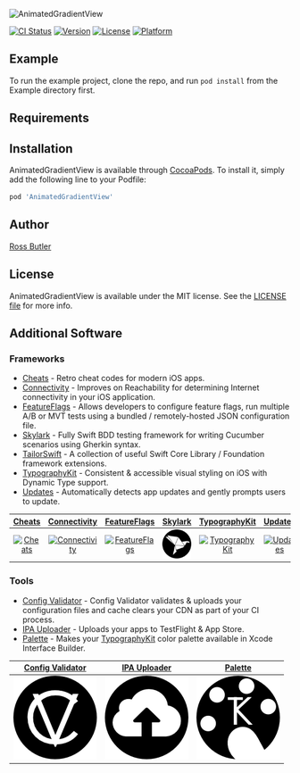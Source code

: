 ![AnimatedGradientView](https://github.com/rwbutler/AnimatedGradientView/raw/master/docs/images/animated-gradient-view-banner.png)

[![CI Status](https://img.shields.io/travis/rwbutler/AnimatedGradientView.svg?style=flat)](https://travis-ci.org/rwbutler/AnimatedGradientView)
[![Version](https://img.shields.io/cocoapods/v/AnimatedGradientView.svg?style=flat)](https://cocoapods.org/pods/AnimatedGradientView)
[![License](https://img.shields.io/cocoapods/l/AnimatedGradientView.svg?style=flat)](https://cocoapods.org/pods/AnimatedGradientView)
[![Platform](https://img.shields.io/cocoapods/p/AnimatedGradientView.svg?style=flat)](https://cocoapods.org/pods/AnimatedGradientView)

## Example

To run the example project, clone the repo, and run `pod install` from the Example directory first.

## Requirements

## Installation

AnimatedGradientView is available through [CocoaPods](https://cocoapods.org). To install
it, simply add the following line to your Podfile:

```ruby
pod 'AnimatedGradientView'
```

## Author

[Ross Butler](https://github.com/rwbutler)

## License

AnimatedGradientView is available under the MIT license. See the [LICENSE file](./LICENSE) for more info.

## Additional Software

### Frameworks

* [Cheats](https://github.com/rwbutler/Cheats) - Retro cheat codes for modern iOS apps.
* [Connectivity](https://github.com/rwbutler/Connectivity) - Improves on Reachability for determining Internet connectivity in your iOS application.
* [FeatureFlags](https://github.com/rwbutler/FeatureFlags) - Allows developers to configure feature flags, run multiple A/B or MVT tests using a bundled / remotely-hosted JSON configuration file.
* [Skylark](https://github.com/rwbutler/Skylark) - Fully Swift BDD testing framework for writing Cucumber scenarios using Gherkin syntax.
* [TailorSwift](https://github.com/rwbutler/TailorSwift) - A collection of useful Swift Core Library / Foundation framework extensions.
* [TypographyKit](https://github.com/rwbutler/TypographyKit) - Consistent & accessible visual styling on iOS with Dynamic Type support.
* [Updates](https://github.com/rwbutler/Updates) - Automatically detects app updates and gently prompts users to update.

|[Cheats](https://github.com/rwbutler/Cheats) |[Connectivity](https://github.com/rwbutler/Connectivity) | [FeatureFlags](https://github.com/rwbutler/FeatureFlags) | [Skylark](https://github.com/rwbutler/Skylark) | [TypographyKit](https://github.com/rwbutler/TypographyKit) | [Updates](https://github.com/rwbutler/Updates) |
|:-------------------------:|:-------------------------:|:-------------------------:|:-------------------------:|:-------------------------:|:-------------------------:|
|[![Cheats](https://raw.githubusercontent.com/rwbutler/Cheats/master/docs/images/cheats-logo.png)](https://github.com/rwbutler/Cheats) |[![Connectivity](https://github.com/rwbutler/Connectivity/raw/master/ConnectivityLogo.png)](https://github.com/rwbutler/Connectivity) | [![FeatureFlags](https://raw.githubusercontent.com/rwbutler/FeatureFlags/master/docs/images/feature-flags-logo.png)](https://github.com/rwbutler/FeatureFlags) | [![Skylark](https://github.com/rwbutler/Skylark/raw/master/SkylarkLogo.png)](https://github.com/rwbutler/Skylark) | [![TypographyKit](https://raw.githubusercontent.com/rwbutler/TypographyKit/master/docs/images/typography-kit-logo.png)](https://github.com/rwbutler/TypographyKit) | [![Updates](https://raw.githubusercontent.com/rwbutler/Updates/master/docs/images/updates-logo.png)](https://github.com/rwbutler/Updates)

### Tools

* [Config Validator](https://github.com/rwbutler/ConfigValidator) - Config Validator validates & uploads your configuration files and cache clears your CDN as part of your CI process.
* [IPA Uploader](https://github.com/rwbutler/IPAUploader) - Uploads your apps to TestFlight & App Store.
* [Palette](https://github.com/rwbutler/TypographyKitPalette) - Makes your [TypographyKit](https://github.com/rwbutler/TypographyKit) color palette available in Xcode Interface Builder.

|[Config Validator](https://github.com/rwbutler/ConfigValidator) | [IPA Uploader](https://github.com/rwbutler/IPAUploader) | [Palette](https://github.com/rwbutler/TypographyKitPalette)|
|:-------------------------:|:-------------------------:|:-------------------------:|
|[![Config Validator](https://raw.githubusercontent.com/rwbutler/ConfigValidator/master/docs/images/config-validator-logo.png)](https://github.com/rwbutler/ConfigValidator) | [![IPA Uploader](https://raw.githubusercontent.com/rwbutler/IPAUploader/master/docs/images/ipa-uploader-logo.png)](https://github.com/rwbutler/IPAUploader) | [![Palette](https://raw.githubusercontent.com/rwbutler/TypographyKitPalette/master/docs/images/typography-kit-palette-logo.png)](https://github.com/rwbutler/TypographyKitPalette)